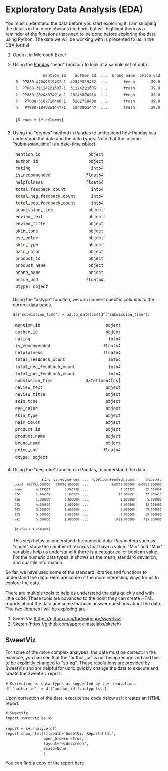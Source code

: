 # Exploratory Data Analysis (EDA)
You must understand the data before you start exploring it. I am skipping the details in the more obvious methods but will highlight them as a reminder of the functions that need to be done before exploring the data using Python. The data we will be working with is presented to us in the CSV format. 

1. Open it in Microsoft Excel
2. Using the [Pandas](https://pandas.pydata.org/docs/user_guide/index.html) "head" function to look at a sample set of data
  
      ![](https://github.com/premthomas/retail_analytics/blob/c9810208378b5ad81ff7ca8d8d82dc0c4d45a00d/EDA/head.JPG)
   
3. Using the "dtypes" method in Pandas to understand how Pandas has understood the data and the data types. Note that the column "submission_time" is a date-time object. 

      ![](https://github.com/premthomas/retail_analytics/blob/1683e0c0fc9dddeec38ddc94e26ce932da7b99b8/EDA/dtypes.JPG)

   Using the "astype" function, we can convert specific columns to the correct data types. 
   ```
   df['submission_time'] = pd.to_datetime(df['submission_time'])
   ```

      ![](https://github.com/premthomas/retail_analytics/blob/24386f00a11de4b337f41ad0cbf74a7db3d6381f/EDA/dtypes-after.JPG)
   
4. Using the "describe" function in Pandas, to understand the data

      ![](https://github.com/premthomas/retail_analytics/blob/5f1149bff859851a0f6379d09ef4b8dae085b8c9/EDA/describe.JPG)

   This step helps us understand the numeric data. Parameters such as "count" show the number of records that have a value. "Min" and "Max" variables help us understand if there is a categorical or boolean value. For the numeric data types, it shows us the mean, standard deviation, and quartile information.

So far, we have used some of the standard libraries and functions to understand the data. 
Here are some of the more interesting ways for us to explore the data

There are multiple tools to help us understand the data quickly and with little code. These tools are advanced to the point they can create HTML reports about the data and some that can answer questions about the data. The two libraries I will be exploring are 
  1. SweetViz (https://github.com/fbdesignpro/sweetviz)
  2. Sketch (https://github.com/approximatelabs/sketch)

## SweetViz
For some of the more complex analyses, the data must be correct. In the example, you can see that the "author_id" is not being recognized and has to be explicitly changed to "string". 
These resolutions are provided by SweetViz and are helpful for us to quickly change the data to execute and create the SweetViz report. 

```
# Correction of data types as suggested by the resolutions
df['author_id'] = df['author_id'].astype(str)
```

Upon correction of the data, execute the code below at it creates an HTML report. 

```
# SweetViz
import sweetviz as sv

report = sv.analyze(df)
report.show_html(filepath='SweetViz Report.html',
                 open_browser=True,
                 layout='widescreen',
                 scale=None
                 )
```
You can find a copy of the report [here]()
